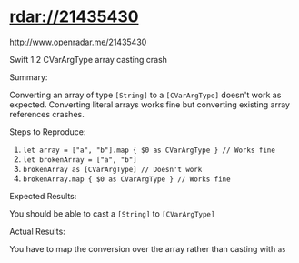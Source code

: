# <rdar://21435430>

<http://www.openradar.me/21435430>

Swift 1.2 CVarArgType array casting crash

Summary:

Converting an array of type `[String]` to a `[CVarArgType]` doesn't work
as expected. Converting literal arrays works fine but converting
existing array references crashes.

Steps to Reproduce:

1. `let array = ["a", "b"].map { $0 as CVarArgType } // Works fine`
2. `let brokenArray = ["a", "b"]`
3. `brokenArray as [CVarArgType] // Doesn't work`
4. `brokenArray.map { $0 as CVarArgType } // Works fine`

Expected Results:

You should be able to cast a `[String]` to `[CVarArgType]`

Actual Results:

You have to map the conversion over the array rather than casting with
`as`

